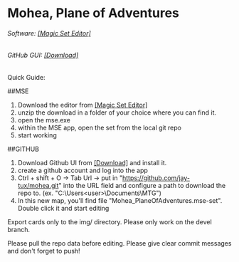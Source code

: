 # Mohea, Plane of Adventures
###### Software: [[Magic Set Editor]](http://magicseteditor.boards.net/page/downloads)
###### GitHub GUI: [[Download]](https://central.github.com/deployments/desktop/desktop/latest/win32)

Quick Guide:

##MSE

1. Download the editor from [[Magic Set Editor]](http://magicseteditor.boards.net/page/downloads)
2. unzip the download in a folder of your choice where you can find it.
3. open the mse.exe
4. within the MSE app, open the set from the local git repo
5. start working

##GITHUB

1. Download Github UI from [[Download]](https://central.github.com/deployments/desktop/desktop/latest/win32) and install it.
2. create a github account and log into the app
3. Ctrl + shift + O -> Tab Url -> put in "https://github.com/jay-tux/mohea.git" into the URL field and configure a path to download the repo to. (ex. "C:\Users\<user>\Documents\MTG\")
4. In this new map, you'll find file "Mohea_PlaneOfAdventures.mse-set". Double click it and start editing


Export cards only to the img/ directory.
Please only work on the devel branch.

Please pull the repo data before editing.
Please give clear commit messages and don't forget to push!
